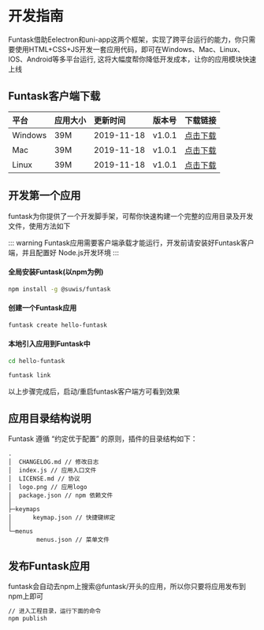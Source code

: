 # 开发指南

Funtask借助Eelectron和uni-app这两个框架，实现了跨平台运行的能力，你只需要使用HTML+CSS+JS开发一套应用代码，即可在Windows、Mac、Linux、IOS、Android等多平台运行, 这将大幅度帮你降低开发成本，让你的应用模块快速上线

## Funtask客户端下载

| 平台      | 应用大小 | 更新时间       | 版本号    | 下载链接                                                                     |
| :------ | :--- | :--------- | :----- | :----------------------------------------------------------------------- |
| Windows | 39M  | 2019-11-18 | v1.0.1 | [点击下载](https://funtask.dev/download/windows/funtask%20Setup%201.0.1.exe) |
| Mac     | 39M  | 2019-11-18 | v1.0.1 | [点击下载](https://funtask.dev/download/windows-step.exe)                    |
| Linux   | 39M  | 2019-11-18 | v1.0.1 | [点击下载](https://funtask.dev/download/windows-step.exe)                    |

## 开发第一个应用

funtask为你提供了一个开发脚手架，可帮你快速构建一个完整的应用目录及开发文件，使用方法如下

::: warning
Funtask应用需要客户端承载才能运行，开发前请安装好Funtask客户端，并且配置好 Node.js开发环境
:::

#### 全局安装Funtask(以npm为例)

```sh
npm install -g @suwis/funtask
```

#### 创建一个Funtask应用

```sh
funtask create hello-funtask
```

#### 本地引入应用到Funtask中

```sh
cd hello-funtask

funtask link
```

以上步骤完成后，启动/重启funtask客户端方可看到效果

## 应用目录结构说明

Funtask 遵循 “约定优于配置” 的原则，插件的目录结构如下：

    .
    │  CHANGELOG.md // 修改日志
    │  index.js // 应用入口文件
    │  LICENSE.md // 协议
    │  logo.png // 应用logo
    │  package.json // npm 依赖文件
    │
    ├─keymaps
    │      keymap.json // 快捷键绑定
    │
    └─menus
            menus.json // 菜单文件

## 发布Funtask应用

funtask会自动去npm上搜索@funtask/开头的应用，所以你只要将应用发布到npm上即可

```sh
// 进入工程目录，运行下面的命令
npm publish
```
